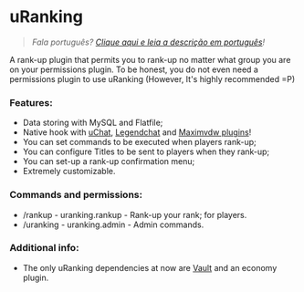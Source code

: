 # uRanking
>*Fala português? [Clique aqui e leia a descrição em português](https://github.com/BrunnoFdc/uRanking/blob/master/README-pt_BR.md)!*

A rank-up plugin that permits you to rank-up no matter what group you are on your permissions plugin.
To be honest, you do not even need a permissions plugin to use uRanking (However, It's highly recommended =P)

### Features:
- Data storing with MySQL and Flatfile;
- Native hook with [uChat](https://github.com/FabioZumbi12/UltimateChat), [Legendchat](https://github.com/SubZero0/Legendchat) and [Maximvdw plugins](https://www.spigotmc.org/resources/authors/maximvdw.6687/)!
- You can set commands to be executed when players rank-up;
- You can configure Titles to be sent to players when they rank-up;
- You can set-up a rank-up confirmation menu; 
- Extremely customizable.

### Commands and permissions:
- /rankup - uranking.rankup - Rank-up your rank; for players. 
- /uranking - uranking.admin - Admin commands.

### Additional info:
- The only uRanking dependencies at now are [Vault](https://dev.bukkit.org/projects/vault) and an economy plugin. 